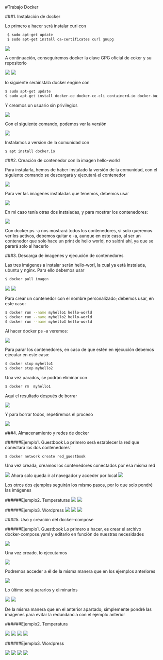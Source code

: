 #Trabajo Docker

###1. Instalación de docker

Lo primero a hacer será instalar curl con 

```bash
 $ sudo apt-get update
 $ sudo apt-get install ca-certificates curl gnupg
```
<img src="img/curl.png">

A continuación, conseguiremos docker la clave GPG oficial de coker y su repositorio

<img src="img/install.png">
<img src="img/repository.png">

lo siguiente seráinstala docker engine con
```bash
$ sudo apt-get update
$ sudo apt-get install docker-ce docker-ce-cli containerd.io docker-buildx-plugin docker-compose-plugin
```
Y creamos un usuario sin privilegios

<img src="img/user.png">

Con el siguiente comando, podemos ver la versión

<img src="img/version.png">

Instalamos a version de la comunidad con 

```bash
$ apt install docker.io
```
###2. Creación de contenedor con la imagen hello-world

Para instalarla, hemos de haber instalado la versión de la comunidad, con el siguiente comando se descargará y ejecutará el contenedor

<img src="img/first.png">

Para ver las imagenes instaladas que tenemos, debemos usar

<img src="img/images.png">

En mi caso tenía otras dos instaladas, y para mostrar los contenedores:

<img src="img/firstps.png">

Con docker ps -a nos mostrará todos los contenedores, si solo queremos ver los activos, debemos quitar e -a, aunque en este caso, al ser un contenedor que solo hace un print de hello world, no saldrá ahí, ya que se parará solo al hacerlo

###3. Descarga de imagenes y ejecución de contenedores

Las tres imágenes a instalar serán hello-worl, la cual ya está instalada, ubuntu y nginx. Para ello debemos usar

```bash 
$ docker pull imagen
```

<img src="img/ubuntu.png">

<img src="img/images.png">

Para crear un contenedor con el nombre personalizado; debemos usar, en este caso:

```bash 
$ docker run --name myhello1 hello-world
$ docker run --name myhello2 hello-world
$ docker run --name myhello3 hello-world
```

Al hacer docker ps -a veremos:

<img src="img/allhello.png">

Para parar los contenedores, en caso de que estén en ejecución debemos ejecutar en este caso:

```bash
$ docker stop myhello1
$ docker stop myhello2
```

Una vez parados, se podrán eliminar con

```bash
$ docker rm  myhello1
```
Aquí el resultado después de borrar

<img src="img/hellodeleted.png">

Y para borrar todos, repetiremos el proceso

<img src="img/deleteall.png">


###4. Almacenamiento y redes de docker

######Ejemplo1. Guestbook
Lo primero será establecer la red que conectará los dos contenedores`
```bash
$ docker network create red_guestbook
```

Una vez creada, creamos los contenedores conectados por esa misma red

<img src="img/guest1.png">
Ahora solo queda ir al navegador y acceder por local
<img src="img/guest1access.png">

Los otros dos ejemplos seguirán los mismo pasos, por lo que solo pondré las imágenes

######Ejemplo2. Temperaturas
<img src="img/tempt1.png">
<img src="img/tempt1access.png">

######Ejemplo3. Wordpress
<img src="img/wp1.png">
<img src="img/wp1.1.png">
<img src="img/wp1access.png">

####5. Uso y creación del docker-compose

######Ejemplo1. Guestbook
Lo primero a hacer, es crear el archivo docker-compose.yaml y editarlo en función de nuestras necesidades

<img src="img/guestdc.png">

Una vez creado, lo ejecutamos

<img src="img/guestup.png">

Podremos acceder a él de la misma manera que en los ejemplos anteriores

<img src="img/guest2.png">

Lo último será pararlos y eliminarlos 

<img src="img/stop1.png">
<img src="img/down1.png">

De la misma manera que en el anterior apartado, simplemente pondré las imágenes para evitar la redundancia con el ejemplo anterior

######Ejemplo2. Temperatura

<img src="img/dc2.png">
<img src="img/up2.png">
<img src="img/tem2.png">
<img src="img/down2.png">

######Ejemplo3. Wordpress

<img src="img/dc3.png">
<img src="img/up3.png">
<img src="img/wp2.png">
<img src="img/down3.png">